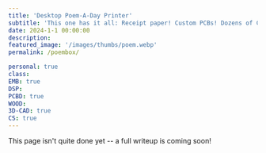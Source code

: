 ```yaml
---
title: 'Desktop Poem-A-Day Printer'
subtitle: 'This one has it all: Receipt paper! Custom PCBs! Dozens of CAD revisions! And of course, USB-C.'
date: 2024-1-1 00:00:00
description: 
featured_image: '/images/thumbs/poem.webp'
permalink: /poembox/

personal: true
class:
EMB: true
DSP: 
PCBD: true
WOOD:
3D-CAD: true
CS: true
---
```


This page isn't quite done yet -- a full writeup is coming soon!